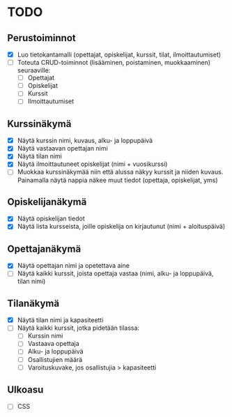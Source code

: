 # TODO

## Perustoiminnot
- [x] Luo tietokantamalli (opettajat, opiskelijat, kurssit, tilat, ilmoittautumiset)
- [ ] Toteuta CRUD-toiminnot (lisääminen, poistaminen, muokkaaminen) seuraaville:
  - [ ] Opettajat
  - [ ] Opiskelijat
  - [ ] Kurssit
  - [ ] Ilmoittautumiset

## Kurssinäkymä
- [x] Näytä kurssin nimi, kuvaus, alku- ja loppupäivä
- [x] Näytä vastaavan opettajan nimi
- [x] Näytä tilan nimi
- [x] Näytä ilmoittautuneet opiskelijat (nimi + vuosikurssi)
- [ ] Muokkaa kurssinäkymää niin että alussa näkyy kurssit ja niiden kuvaus. Painamalla näytä nappia näkee muut tiedot (opettaja, opiskelijat, yms)

## Opiskelijanäkymä
- [x] Näytä opiskelijan tiedot
- [x] Näytä lista kursseista, joille opiskelija on kirjautunut (nimi + aloituspäivä)

## Opettajanäkymä
- [x] Näytä opettajan nimi ja opetettava aine
- [ ] Näytä kaikki kurssit, joista opettaja vastaa (nimi, alku- ja loppupäivä, tilan nimi)

## Tilanäkymä
- [x] Näytä tilan nimi ja kapasiteetti
- [ ] Näytä kaikki kurssit, jotka pidetään tilassa:
  - [ ] Kurssin nimi
  - [ ] Vastaava opettaja
  - [ ] Alku- ja loppupäivä
  - [ ] Osallistujien määrä
  - [ ] Varoituskuvake, jos osallistujia > kapasiteetti

## Ulkoasu
- [ ] CSS